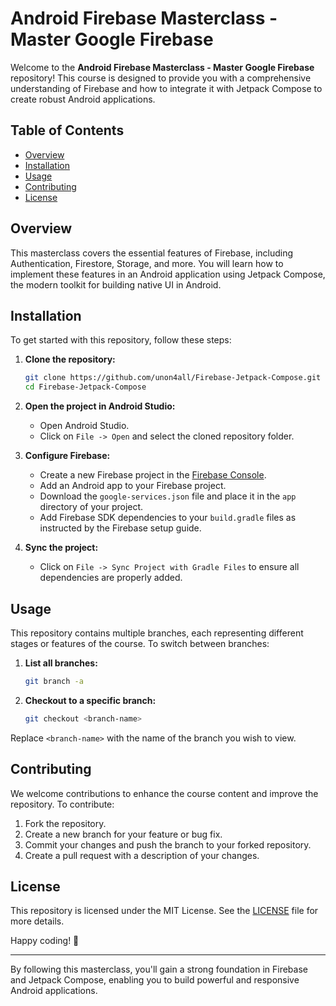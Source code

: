 # Android Firebase Masterclass - Master Google Firebase

Welcome to the **Android Firebase Masterclass - Master Google Firebase** repository! This course is designed to provide you with a comprehensive understanding of Firebase and how to integrate it with Jetpack Compose to create robust Android applications.

## Table of Contents

- [Overview](#overview)
- [Installation](#installation)
- [Usage](#usage)
- [Contributing](#contributing)
- [License](#license)

## Overview

This masterclass covers the essential features of Firebase, including Authentication, Firestore, Storage, and more. You will learn how to implement these features in an Android application using Jetpack Compose, the modern toolkit for building native UI in Android.

## Installation

To get started with this repository, follow these steps:

1. **Clone the repository:**

   ```bash
   git clone https://github.com/unon4all/Firebase-Jetpack-Compose.git
   cd Firebase-Jetpack-Compose
   ```

2. **Open the project in Android Studio:**
   - Open Android Studio.
   - Click on `File -> Open` and select the cloned repository folder.

3. **Configure Firebase:**
   - Create a new Firebase project in the [Firebase Console](https://console.firebase.google.com/).
   - Add an Android app to your Firebase project.
   - Download the `google-services.json` file and place it in the `app` directory of your project.
   - Add Firebase SDK dependencies to your `build.gradle` files as instructed by the Firebase setup guide.

4. **Sync the project:**
   - Click on `File -> Sync Project with Gradle Files` to ensure all dependencies are properly added.

## Usage

This repository contains multiple branches, each representing different stages or features of the course. To switch between branches:

1. **List all branches:**

   ```bash
   git branch -a
   ```

2. **Checkout to a specific branch:**

   ```bash
   git checkout <branch-name>
   ```

Replace `<branch-name>` with the name of the branch you wish to view.

## Contributing

We welcome contributions to enhance the course content and improve the repository. To contribute:

1. Fork the repository.
2. Create a new branch for your feature or bug fix.
3. Commit your changes and push the branch to your forked repository.
4. Create a pull request with a description of your changes.

## License

This repository is licensed under the MIT License. See the [LICENSE](LICENSE) file for more details.

Happy coding! 🎉

---

By following this masterclass, you'll gain a strong foundation in Firebase and Jetpack Compose, enabling you to build powerful and responsive Android applications.
